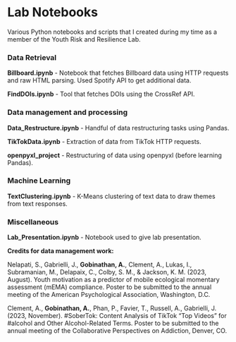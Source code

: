 # Lab Notebooks
Various Python notebooks and scripts that I created during my time as a member of
the Youth Risk and Resilience Lab.


### Data Retrieval
**Billboard.ipynb** - Notebook that fetches Billboard data using HTTP requests and raw HTML parsing.
Used Spotify API to get additional data.

**FindDOIs.ipynb** - Tool that fetches DOIs using the CrossRef API.

### Data management and processing
**Data_Restructure.ipynb** - Handful of data restructuring tasks using Pandas.

**TikTokData.ipynb** - Extraction of data from TikTok HTTP requests.

**openpyxl_project** - Restructuring of data using openpyxl (before learning Pandas).

### Machine Learning
**TextClustering.ipynb** - K-Means clustering of text data to draw themes from text responses.

### Miscellaneous
**Lab_Presentation.ipynb** - Notebook used to give lab presentation.



**Credits for data management work:**

Nelapati, S., Gabrielli, J., **Gobinathan, A.**, Clement, A., Lukas, I., Subramanian, M., Delapaix, C., Colby, S.
M., & Jackson, K. M. (2023, August). Youth motivation as a predictor of mobile ecological momentary
assessment (mEMA) compliance. Poster to be submitted to the annual meeting of the American
Psychological Association, Washington, D.C.

Clement, A., **Gobinathan, A.**, Phan, P., Favier, T., Russell, A., Gabrielli, J. (2023, November). 
#SoberTok: Content Analysis of TikTok “Top Videos” for #alcohol and Other Alcohol-Related Terms. 
Poster to be submitted to the annual meeting of the Collaborative Perspectives on Addiction, Denver, CO.



